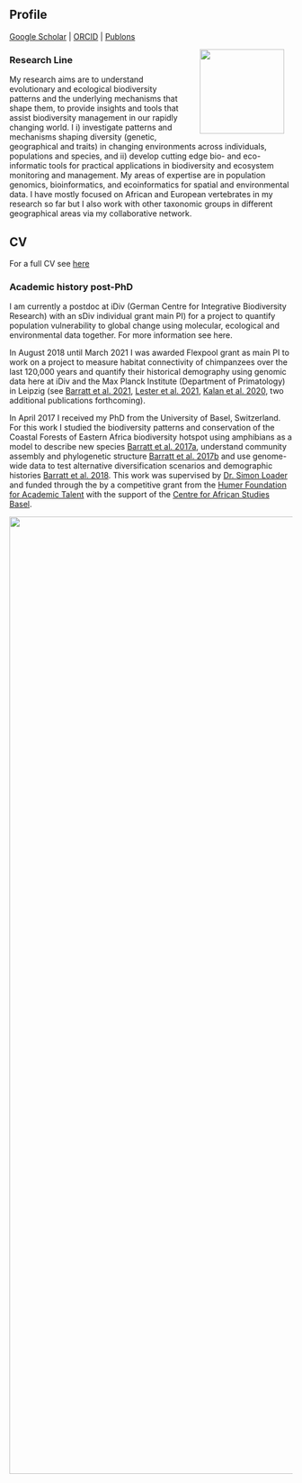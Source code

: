 ## Profile
[Google Scholar](https://scholar.google.com/citations?user=9Qx6KAIAAAAJ&hl=en)  \|  [ORCID](https://orcid.org/0000-0003-3267-8855)  \|  [Publons](https://publons.com/researcher/1351958/christopher-david-barratt/)

<img style="padding: 0 15px; float: right;" src="https://cd-barratt.github.io/Chris.png"  align="right" width="150">

### Research Line
My research aims are to understand evolutionary and ecological biodiversity patterns and the underlying mechanisms that shape them, to provide insights and tools that assist biodiversity management in our rapidly changing world. I i) investigate patterns and mechanisms shaping diversity (genetic, geographical and traits) in changing environments across individuals, populations and species, and ii) develop cutting edge bio- and eco-informatic tools for practical applications in biodiversity and ecosystem monitoring and management. My areas of expertise are in population genomics, bioinformatics, and ecoinformatics for spatial and environmental data. I have mostly focused on African and European vertebrates in my research so far but I also work with other taxonomic groups in different geographical areas via my collaborative network.

## CV
For a full CV see [here](/Barratt_CV_full.pdf)

### Academic history post-PhD
I am currently a postdoc at iDiv (German Centre for Integrative Biodiversity Research) with an sDiv individual grant main PI) for a project to quantify population vulnerability to global change using molecular, ecological and environmental data together. For more information see here.

In August 2018 until March 2021 I was awarded Flexpool grant as main PI to work on a project to measure habitat connectivity of chimpanzees over the last 120,000 years and quantify their historical demography using genomic data here at iDiv and the Max Planck Institute (Department of Primatology) in Leipzig (see [Barratt et al. 2021](https://onlinelibrary.wiley.com/doi/full/10.1002/ajp.23320), [Lester et al. 2021](https://www.nature.com/articles/s42003-021-01806-x), [Kalan et al. 2020](https://www.nature.com/articles/s41467-020-18176-3), two additional publications forthcoming).

In April 2017 I received my PhD from the University of Basel, Switzerland. For this work I studied the biodiversity patterns and conservation of the Coastal Forests of Eastern Africa biodiversity hotspot using amphibians as a model to describe new species [Barratt et al. 2017a](https://www.thebhs.org/publications/the-herpetological-journal/volume-27-number-1-january-2017/944-02-a-new-narrowly-distributed-and-critically-endangered-species-of-spiny-throated-reed-frog-anura-hyperoliidae-from-a-highly-threatened-coastal-forest-reserve-in-tanzania/file), understand community assembly and phylogenetic structure [Barratt et al. 2017b](https://onlinelibrary.wiley.com/doi/10.1111/ddi.12582) and use genome-wide data to test alternative diversification scenarios and demographic histories [Barratt et al. 2018](https://onlinelibrary.wiley.com/doi/full/10.1111/mec.14862). This work was supervised by [Dr. Simon Loader](https://www.nhm.ac.uk/our-science/departments-and-staff/staff-directory/simon-loader.html) and funded through the by a competitive grant from the [Humer Foundation for Academic Talent](https://www.humerstiftung.ch/index-en.html) with the support of the [Centre for African Studies Basel](https://zasb.unibas.ch/en/research/).



<img src="https://cd-barratt.github.io/PICT1632.JPG"  align="center" width="1700">
